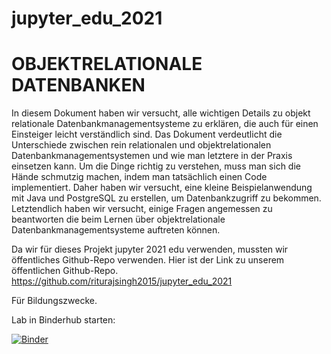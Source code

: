 # jupyter_edu_2021

# OBJEKTRELATIONALE DATENBANKEN

In diesem Dokument haben wir versucht, alle wichtigen Details zu objekt
relationale Datenbankmanagementsysteme zu erklären, die auch für einen Einsteiger leicht verständlich sind.
Das Dokument verdeutlicht die Unterschiede zwischen rein relationalen und objektrelationalen
Datenbankmanagementsystemen und wie man letztere in der Praxis einsetzen kann.
Um die Dinge richtig zu verstehen, muss man sich die Hände schmutzig machen, indem man tatsächlich einen
Code implementiert. Daher haben wir versucht, eine kleine Beispielanwendung mit Java und PostgreSQL zu erstellen, um
Datenbankzugriff zu bekommen. Letztendlich haben wir versucht, einige Fragen angemessen zu beantworten
die beim Lernen über objektrelationale Datenbankmanagementsysteme auftreten können.

Da wir für dieses Projekt jupyter 2021 edu verwenden, mussten wir öffentliches Github-Repo verwenden. Hier ist der Link zu unserem öffentlichen Github-Repo.
https://github.com/riturajsingh2015/jupyter_edu_2021

Für Bildungszwecke.

Lab in Binderhub starten:

[![Binder](https://mybinder.org/badge_logo.svg)](https://mybinder.org/v2/gh/riturajsingh2015/jupyter_edu_2021/main)
